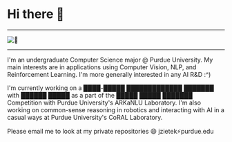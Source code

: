 # Hi there 👋

---

![:eyes:](githubFront.gif)

---

I'm an undergraduate Computer Science major @ Purdue University. My main interests are in applications using Computer Vision, NLP, and Reinforcement Learning. I'm more generally interested in any AI R&D :^)

I'm currently working on a ████-█████ █████████████ ███████ with ██████ █████ as a part of the █████ █████ ███████ Competition with Purdue University's ARKaNLU Laboratory. I'm also working on common-sense reasoning in robotics and interacting with AI in a casual ways at Purdue University's CoRAL Laboratory.

Please email me to look at my private repositories 😄 jzietek:zap:purdue.edu

